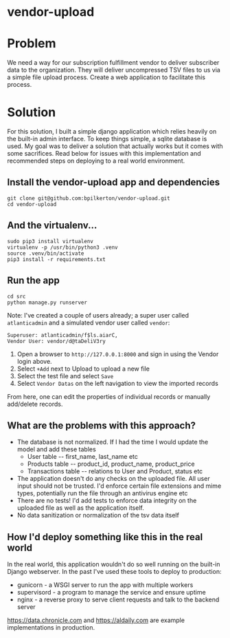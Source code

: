 # vendor-upload

# Problem
We need a way for our subscription fulfillment vendor to deliver subscriber data to the organization. They will deliver uncompressed TSV files to us via a simple file upload process. Create a web application to facilitate this process.

# Solution
For this solution, I built a simple django application which relies heavily on the built-in admin interface. To keep things simple, a sqlite database is used. My goal was to deliver a solution that actually works but it comes with some sacrifices. Read below for issues with this implementation and recommended steps on deploying to a real world environment.

## Install the vendor-upload app and dependencies
```
git clone git@github.com:bpilkerton/vendor-upload.git
cd vendor-upload
```

## And the virtualenv...
```
sudo pip3 install virtualenv
virtualenv -p /usr/bin/python3 .venv
source .venv/bin/activate
pip3 install -r requirements.txt
```

## Run the app
```
cd src
python manage.py runserver
```

Note: I've created a couple of users already; a super user called `atlanticadmin` and a simulated vendor user called `vendor`:

```
Superuser: atlanticadmin/f$ls.aiarC,
Vendor User: vendor/d@taDeliV3ry
```

1. Open a browser to `http://127.0.0.1:8000` and sign in using the Vendor login above.
2. Select `+Add` next to Upload to upload a new file
3. Select the test file and select `Save`
4. Select `Vendor Datas` on the left navigation to view the imported records

From here, one can edit the properties of individual records or manually add/delete records.

## What are the problems with this approach?

* The database is not normalized. If I had the time I would update the model and add these tables
    * User table -- first_name, last_name etc
    * Products table -- product_id, product_name, product_price
    * Transactions table -- relations to User and Product, status etc
* The application doesn't do any checks on the uploaded file. All user input should not be trusted. I'd enforce certain file extensions and mime types, potentially run the file through an antivirus engine etc
* There are no tests! I'd add tests to enforce data integrity on the uploaded file as well as the application itself.
* No data sanitization or normalization of the tsv data itself

## How I'd deploy something like this in the real world

In the real world, this application wouldn't do so well running on the built-in Django webserver. In the past I've used these tools to deploy to production:

* gunicorn - a WSGI server to run the app with multiple workers
* supervisord - a program to manage the service and ensure uptime
* nginx - a reverse proxy to serve client requests and talk to the backend server

https://data.chronicle.com and https://aldaily.com are example implementations in production.

